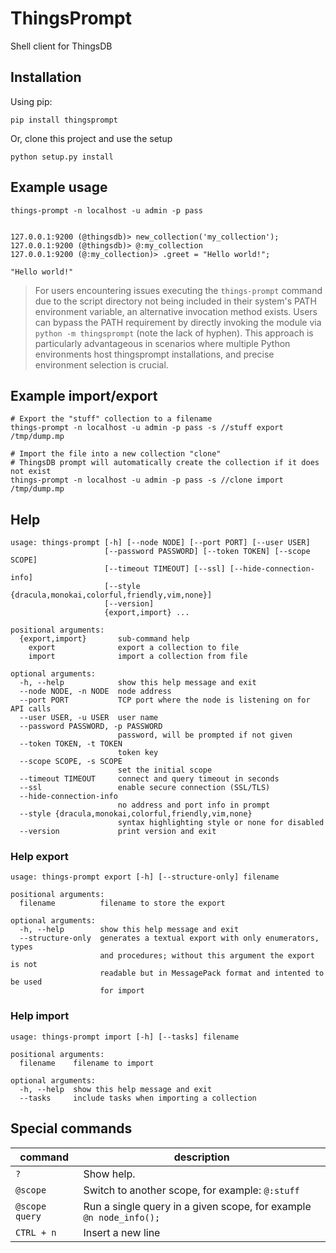 # ThingsPrompt

Shell client for ThingsDB


## Installation

Using pip:

```shell
pip install thingsprompt
```

Or, clone this project and use the setup

```shell
python setup.py install
```

## Example usage

```shell
things-prompt -n localhost -u admin -p pass


127.0.0.1:9200 (@thingsdb)> new_collection('my_collection');
127.0.0.1:9200 (@thingsdb)> @:my_collection
127.0.0.1:9200 (@:my_collection)> .greet = "Hello world!";

"Hello world!"
```

> For users encountering issues executing the `things-prompt` command due to the script directory not being included in their system's PATH environment variable, an alternative invocation method exists. Users can bypass the PATH requirement by directly invoking the module via `python -m thingsprompt` (note the lack of hyphen). This approach is particularly advantageous in scenarios where multiple Python environments host thingsprompt installations, and precise environment selection is crucial.

## Example import/export

```shell
# Export the "stuff" collection to a filename
things-prompt -n localhost -u admin -p pass -s //stuff export /tmp/dump.mp

# Import the file into a new collection "clone"
# ThingsDB prompt will automatically create the collection if it does not exist
things-prompt -n localhost -u admin -p pass -s //clone import /tmp/dump.mp
```

## Help

```
usage: things-prompt [-h] [--node NODE] [--port PORT] [--user USER]
                     [--password PASSWORD] [--token TOKEN] [--scope SCOPE]
                     [--timeout TIMEOUT] [--ssl] [--hide-connection-info]
                     [--style {dracula,monokai,colorful,friendly,vim,none}]
                     [--version]
                     {export,import} ...

positional arguments:
  {export,import}       sub-command help
    export              export a collection to file
    import              import a collection from file

optional arguments:
  -h, --help            show this help message and exit
  --node NODE, -n NODE  node address
  --port PORT           TCP port where the node is listening on for API calls
  --user USER, -u USER  user name
  --password PASSWORD, -p PASSWORD
                        password, will be prompted if not given
  --token TOKEN, -t TOKEN
                        token key
  --scope SCOPE, -s SCOPE
                        set the initial scope
  --timeout TIMEOUT     connect and query timeout in seconds
  --ssl                 enable secure connection (SSL/TLS)
  --hide-connection-info
                        no address and port info in prompt
  --style {dracula,monokai,colorful,friendly,vim,none}
                        syntax highlighting style or none for disabled
  --version             print version and exit
```
### Help export

```
usage: things-prompt export [-h] [--structure-only] filename

positional arguments:
  filename          filename to store the export

optional arguments:
  -h, --help        show this help message and exit
  --structure-only  generates a textual export with only enumerators, types
                    and procedures; without this argument the export is not
                    readable but in MessagePack format and intented to be used
                    for import
```

### Help import

```
usage: things-prompt import [-h] [--tasks] filename

positional arguments:
  filename    filename to import

optional arguments:
  -h, --help  show this help message and exit
  --tasks     include tasks when importing a collection
```

## Special commands

command        | description
---------------|----------------------
`?`            | Show help.
`@scope`       | Switch to another scope, for example: `@:stuff`
`@scope query` | Run a single query in a given scope, for example `@n node_info();`
`CTRL + n`     | Insert a new line
